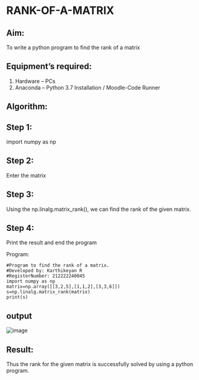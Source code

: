 # RANK-OF-A-MATRIX
## Aim:
To write a python program to find the rank of a matrix
## Equipment’s required:
1. 	Hardware – PCs
2. 	Anaconda – Python 3.7 Installation / Moodle-Code Runner
## Algorithm:
## Step 1:
import numpy as np

## Step 2:
Enter the matrix

## Step 3:
Using the np.linalg.matrix_rank(), we can find the rank of the given matrix.

## Step 4:
Print the result and end the program

Program:
```
#Program to find the rank of a matrix.
#Developed by: Karthikeyan R
#RegisterNumber: 212222240045
import numpy as np
matrix=np.array([[3,2,5],[1,1,2],[3,3,6]])
s=np.linalg.matrix_rank(matrix)
print(s)
```
## output

![image](https://github.com/karthikeyan-R16/RANK-OF-A-MATRIX/assets/119421232/86f4ede9-a160-4806-b3be-4413df0ef650)


## Result:
Thus the rank for the given matrix is successfully solved by  using a python program.

